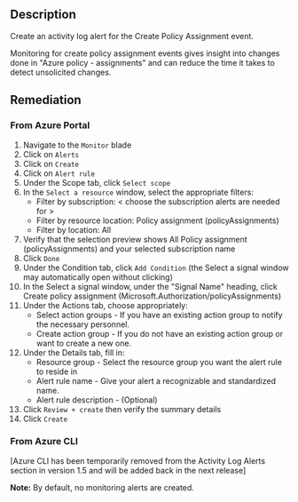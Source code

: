 ## Description

Create an activity log alert for the Create Policy Assignment event.

Monitoring for create policy assignment events gives insight into changes done in "Azure policy - assignments" and can reduce the time it takes to detect unsolicited changes.

## Remediation

### From Azure Portal

   1. Navigate to the `Monitor` blade
   2. Click on `Alerts`
   3. Click on `Create`
   4. Click on `Alert rule`
   5. Under the Scope tab, click `Select scope`
   6. In the `Select a resource` window, select the appropriate filters:
      - Filter by subscription: < choose the subscription alerts are needed for >
      - Filter by resource location: Policy assignment (policyAssignments)
      - Filter by location: All
   7. Verify that the selection preview shows All Policy assignment (policyAssignments) and your selected subscription name
   8. Click `Done`
   9. Under the Condition tab, click `Add Condition` (the Select a signal window may automatically open without clicking)
   10. In the Select a signal window, under the "Signal Name" heading, click Create policy assignment (Microsoft.Authorization/policyAssignments)
   11. Under the Actions tab, choose appropriately:
         - Select action groups - If you have an existing action group to notify the necessary personnel.
         - Create action group - If you do not have an existing action group or want to create a new one.
   12. Under the Details tab, fill in:
         - Resource group - Select the resource group you want the alert rule to reside in
         - Alert rule name - Give your alert a recognizable and standardized name.
         - Alert rule description - (Optional)
   13. Click `Review + create` then verify the summary details
   14. Click `Create`

### From Azure CLI

[Azure CLI has been temporarily removed from the Activity Log Alerts section in version 1.5 and will be added back in the next release]

**Note:**  By default, no monitoring alerts are created.